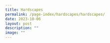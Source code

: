 ```yaml
---
title: Hardscapes
permalink: /page-index/hardscapes/hardscapes/
date: 2023-10-06
layout: post
description: ""
image: ""
---
```

